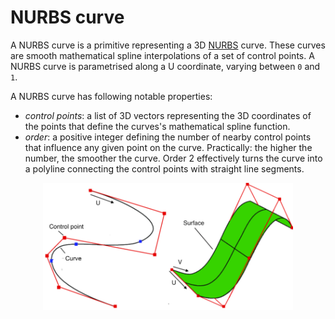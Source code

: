 # NURBS curve

A NURBS curve is a primitive representing a 3D <a href="https://en.wikipedia.org/wiki/Non-uniform_rational_B-spline" target="_blank">NURBS</a> curve. These curves are smooth mathematical spline interpolations of a set of control points. A NURBS curve is parametrised along a U coordinate, varying between `0` and `1`.

A NURBS curve has following notable properties:

* _control points_: a list of 3D vectors representing the 3D coordinates of the points that define the curves's mathematical spline function.
* _order_: a positive integer defining the number of nearby control points that influence any given point on the curve. Practically: the higher the number, the smoother the curve. Order 2 effectively turns the curve into a polyline connecting the control points with straight line segments.

<p align="center">
  <img width="400" src="images/NURBS.png"/>
</p>
